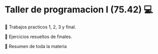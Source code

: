 # Taller de programacion I (75.42)  :computer:
:dart: Trabajos practicos 1, 2, 3 y final.

:dart: Ejercicios resueltos de finales.

:dart: Resumen de toda la materia
